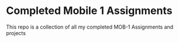 # Completed Mobile 1 Assignments
This repo is a collection of all my completed MOB-1 Assignments and projects
